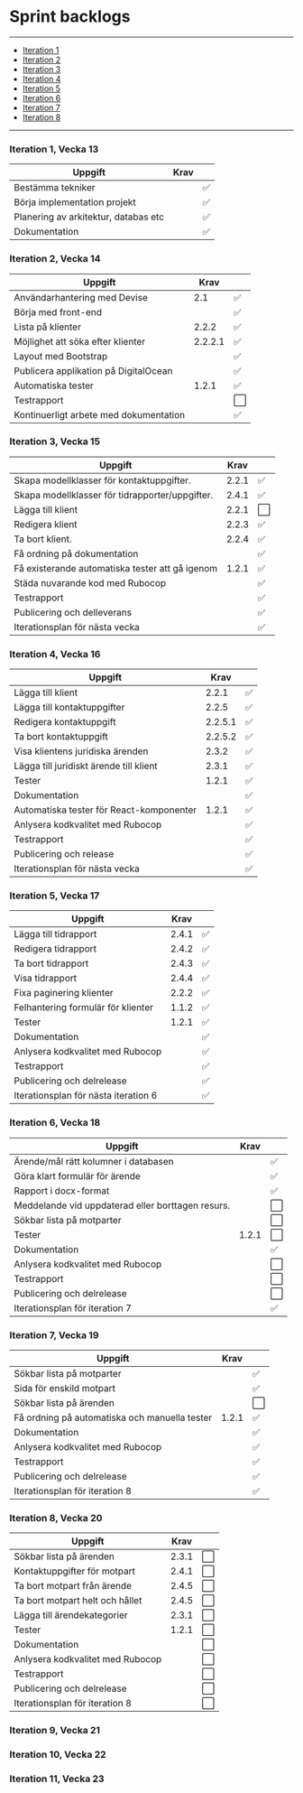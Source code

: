 # Sprint backlogs

*** 

* [Iteration 1](https://github.com/me222wm/1dv42e-me222wm-docs/blob/master/Sprint-backlogs.md#iteration-1-vecka-13)
* [Iteration 2](https://github.com/me222wm/1dv42e-me222wm-docs/blob/master/Sprint-backlogs.md#iteration-2-vecka-14)
* [Iteration 3](https://github.com/me222wm/1dv42e-me222wm-docs/blob/master/Sprint-backlogs.md#iteration-3-vecka-15)
* [Iteration 4](https://github.com/me222wm/1dv42e-me222wm-docs/blob/master/Sprint-backlogs.md#iteration-4-vecka-16)
* [Iteration 5](https://github.com/me222wm/1dv42e-me222wm-docs/blob/master/Sprint-backlogs.md#iteration-5-vecka-17)
* [Iteration 6](https://github.com/me222wm/1dv42e-me222wm-docs/blob/master/Sprint-backlogs.md#iteration-6-vecka-18)
* [Iteration 7](https://github.com/me222wm/1dv42e-me222wm-docs/blob/master/Sprint-backlogs.md#iteration-7-vecka-19)
* [Iteration 8](https://github.com/me222wm/1dv42e-me222wm-docs/blob/master/Sprint-backlogs.md#iteration-8-vecka-20)

***


### Iteration 1, Vecka 13
|Uppgift                                        |Krav||
|----------------------------------------------------|----|------|
|Bestämma tekniker||:white_check_mark:|
|Börja implementation projekt||:white_check_mark:|
|Planering av arkitektur, databas etc||:white_check_mark:|
|Dokumentation||:white_check_mark:|

### Iteration 2, Vecka 14
|Uppgift                                        |Krav||
|-----------------------------------------------|----|------|
|Användarhantering med Devise|2.1|:white_check_mark:|
|Börja med front-end||:white_check_mark:|
|Lista på klienter|2.2.2|:white_check_mark:|
|Möjlighet att söka efter klienter|2.2.2.1|:white_check_mark:|
|Layout med Bootstrap||:white_check_mark:|
|Publicera applikation på DigitalOcean||:white_check_mark:|
|Automatiska tester|1.2.1|:white_check_mark:|
|Testrapport||:white_large_square:|
|Kontinuerligt arbete med dokumentation||:white_check_mark:|

### Iteration 3, Vecka 15
|Uppgift                                        |Krav||
|---------------------------------------------------|----|------|
|Skapa modellklasser för kontaktuppgifter.      |2.2.1|:white_check_mark:|
|Skapa modellklasser för tidrapporter/uppgifter.|2.4.1|:white_check_mark:|
|Lägga till klient        |2.2.1|:white_large_square:|
|Redigera klient   |2.2.3|:white_check_mark:|
|Ta bort klient.         |2.2.4|:white_check_mark:|
|Få ordning på dokumentation                        ||:white_check_mark:|
|Få existerande automatiska tester att gå igenom                      |1.2.1|:white_check_mark:|
|Städa nuvarande kod med Rubocop                      ||:white_check_mark:|
|Testrapport                      ||:white_check_mark:|
|Publicering och delleverans                      ||:white_check_mark:|
|Iterationsplan för nästa vecka                    ||:white_check_mark:|

### Iteration 4, Vecka 16
|Uppgift                                        |Krav||
|-----------------------------------------------|----|--------------------|
|Lägga till klient                              |2.2.1|:white_check_mark:|
|Lägga till kontaktuppgifter                    |2.2.5|:white_check_mark:|
|Redigera kontaktuppgift                        |2.2.5.1|:white_check_mark:|
|Ta bort kontaktuppgift                         |2.2.5.2|:white_check_mark:|
|Visa klientens juridiska ärenden               |2.3.2|:white_check_mark:|
|Lägga till juridiskt ärende till klient        |2.3.1|:white_check_mark:|
|Tester                                          |1.2.1|:white_check_mark:|
|Dokumentation                                 ||:white_check_mark:|
|Automatiska tester för React-komponenter       |1.2.1|:white_check_mark:|
|Anlysera kodkvalitet med Rubocop                      ||:white_check_mark:|
|Testrapport                                      ||:white_check_mark:|
|Publicering och release                      ||:white_check_mark:|
|Iterationsplan för nästa vecka                    ||:white_check_mark:|

### Iteration 5, Vecka 17
|Uppgift                                        |Krav||
|-----------------------------------------------|----|--------------------|
|Lägga till tidrapport                          |2.4.1|:white_check_mark:|
|Redigera tidrapport                  |2.4.2|:white_check_mark:|
|Ta bort tidrapport                        |2.4.3|:white_check_mark:|
|Visa tidrapport                         |2.4.4|:white_check_mark:|
|Fixa paginering klienter               |2.2.2|:white_check_mark:|
|Felhantering formulär för klienter       |1.1.2|:white_check_mark:|
|Tester                                          |1.2.1|:white_check_mark:|
|Dokumentation                                 ||:white_check_mark:|
|Anlysera kodkvalitet med Rubocop                      ||:white_check_mark:|
|Testrapport                                      ||:white_check_mark:|
|Publicering och delrelease                      ||:white_check_mark:|
|Iterationsplan för nästa iteration 6                    ||:white_check_mark:|

### Iteration 6, Vecka 18
|Uppgift                                        |Krav||
|-----------------------------------------------|----|--------------------|
|Ärende/mål rätt kolumner i databasen             ||:white_check_mark:|
|Göra klart formulär för ärende           ||:white_check_mark:|
|Rapport i docx-format            ||:white_check_mark:|
|Meddelande vid uppdaterad eller borttagen resurs.            ||:white_large_square:|
|Sökbar lista på motparter         ||:white_large_square:|
|Tester                                          |1.2.1|:white_large_square:|
|Dokumentation                                 ||:white_check_mark:|
|Anlysera kodkvalitet med Rubocop                      ||:white_large_square:|
|Testrapport                                      ||:white_large_square:|
|Publicering och delrelease                      ||:white_large_square:|
|Iterationsplan för iteration 7                    ||:white_check_mark:|

### Iteration 7, Vecka 19
|Uppgift                                        |Krav||
|-----------------------------------------------|----|--------------------|
|Sökbar lista på motparter         ||:white_check_mark:|
|Sida för enskild motpart         ||:white_check_mark:|
|Sökbar lista på ärenden         ||:white_large_square:|
|Få ordning på automatiska och manuella tester      |1.2.1|:white_check_mark:|
|Dokumentation                                 ||:white_check_mark:|
|Anlysera kodkvalitet med Rubocop                      ||:white_check_mark:|
|Testrapport                                      ||:white_check_mark:|
|Publicering och delrelease                      ||:white_check_mark:|
|Iterationsplan för iteration 8                    ||:white_check_mark:|

### Iteration 8, Vecka 20
|Uppgift                                        |Krav||
|-----------------------------------------------|----|--------------------|
|Sökbar lista på ärenden         |2.3.1|:white_large_square:|
|Kontaktuppgifter för motpart     |2.4.1|:white_large_square:|
|Ta bort motpart från ärende   |2.4.5|:white_large_square:|
|Ta bort motpart helt och hållet |2.4.5|:white_large_square:|
|Lägga till ärendekategorier |2.3.1|:white_large_square:|
|Tester     |1.2.1|:white_large_square:|
|Dokumentation                                 ||:white_large_square:|
|Anlysera kodkvalitet med Rubocop                      ||:white_large_square:|
|Testrapport                                      ||:white_large_square:|
|Publicering och delrelease                      ||:white_large_square:|
|Iterationsplan för iteration 8                    ||:white_large_square:|

### Iteration 9, Vecka 21

### Iteration 10, Vecka 22

### Iteration 11, Vecka 23
